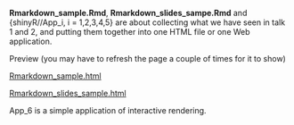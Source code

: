 **Rmarkdown_sample.Rmd**, **Rmarkdown_slides_sampe.Rmd** and {shinyR//App_i, i = 1,2,3,4,5} are about collecting what we have seen in talk 1 and 2, and putting them together into one HTML file or one Web application.

Preview (you may have to refresh the page a couple of times for it to show)

[Rmarkdown_sample.html](http://htmlpreview.github.io/?https://github.com/kcf-jackson/unimelb_DataVis/blob/master/DataVis_R_packages/talk_3/Rmarkdown_sample.html)

[Rmarkdown_slides_sample.html](http://htmlpreview.github.io/?https://github.com/kcf-jackson/unimelb_DataVis/blob/master/DataVis_R_packages/talk_3/Rmarkdown_slides_sample.html)

App_6 is a simple application of interactive rendering.